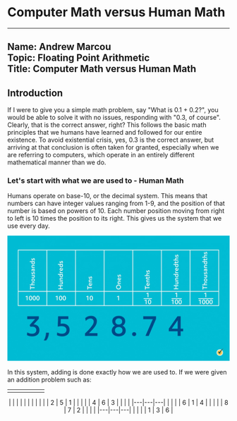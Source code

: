 # Computer Math versus Human Math
---
Name: Andrew Marcou  
Topic: Floating Point Arithmetic  
Title: Computer Math versus Human Math
----

## Introduction
  If I were to give you a simple math problem, say "What is 0.1 + 0.2?", you would be able to solve it with no issues, responding with "0.3, of course". Clearly, that is the correct answer, right? This follows the basic math principles that we humans have learned and followed for our entire existence. To avoid existential crisis, yes, 0.3 is the correct answer, but arriving at that conclusion is often taken for granted, especially when we are referring to computers, which operate in an entirely different mathematical manner than we do. 

### Let's start with what we are used to - Human Math

Humans operate on base-10, or the decimal system. This means that numbers can have integer values ranging from 1-9, and the position of that number is based on powers of 10. Each number position moving from right to left is 10 times the position to its right. This gives us the system that we use every day. 

![Alt text](https://github.com/marcou-andrew/CX4640Project/blob/main/decimal-place-value-chart.webp)

In this system, adding is done exactly how we are used to. If we were given an addition problem such as:
<div align="center">

|   |   |   |   |   |   |
|---|---|---|---|---|---|
|   |   |   |   |   |   |

|   |   |   |   |   |   |
|   |   |   | 2 | 5 | 1 |
|   |   |   | 4 | 6 | 3 |
|   |   |   |---|---|---|
|   |   |   | 6 | 1 | 4 |
|   |   |   | 8 | 7 | 2 |
|   |   |   |---|---|---|
|   |   |   | 1 | 3 | 6 |


</div>
